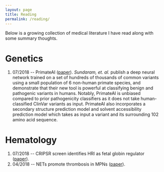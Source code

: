 ```yaml
---
layout: page
title: Reading
permalink: /reading/
---
```

Below is a growing collection of medical literature I have read along with some summary thoughts.

Genetics
===
1. 07/2018 -- PrimateAI ([paper](../download/201807_primateai.pdf)). *Sundaram, et. al.* publish a deep neural network trained on a set of hundreds of thousands of common variants using a small population of 6 non-human primate species, and demonstrate that their new tool is powerful at classifying benign and pathogenic variants in humans. Notably, PrimateAI is unbiased compared to prior pathogenicity classifiers as it does not take human-classified ClinVar variants as input. PrimateAI also incorporates a secondary structure prediction model and solvent accessibility prediction model which takes as input a variant and its surrounding 102 amino acid sequence.

Hematology
===
1. 07/2018 -- CRIPSR screen identifies HRI as fetal globin regulator ([paper](../download/201807_hri_crispr.pdf)).
2. 04/2018 -- NETs promote thrombosis in MPNs ([paper](../download/201804_nets_mpn_thrombosis)).